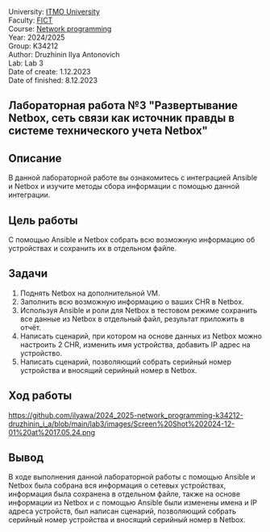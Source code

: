 University: [ITMO University](https://itmo.ru/ru/)  
Faculty: [FICT](https://fict.itmo.ru)  
Course: [Network programming](https://github.com/itmo-ict-faculty/network-programming)  
Year: 2024/2025  
Group: K34212  
Author: Druzhinin Ilya Antonovich  
Lab: Lab 3  
Date of create: 1.12.2023  
Date of finished: 8.12.2023  

## Лабораторная работа №3 "Развертывание Netbox, сеть связи как источник правды в системе технического учета Netbox"

## Описание

В данной лабораторной работе вы ознакомитесь с интеграцией Ansible и Netbox и изучите методы сбора информации с помощью данной интеграции.

## Цель работы

С помощью Ansible и Netbox собрать всю возможную информацию об устройствах и сохранить их в отдельном файле.

## Задачи

1. Поднять Netbox на дополнительной VM.
2. Заполнить всю возможную информацию о ваших CHR в Netbox.
3. Используя Ansible и роли для Netbox в тестовом режиме сохранить все данные из Netbox в отдельный файл, результат приложить в отчёт.
4. Написать сценарий, при котором на основе данных из Netbox можно настроить 2 CHR, изменить имя устройства, добавить IP адрес на устройство.
5. Написать сценарий, позволяющий собрать серийный номер устройства и вносящий серийный номер в Netbox.

## Ход работы

https://github.com/ilyawa/2024_2025-network_programming-k34212-druzhinin_i_a/blob/main/lab3/images/Screen%20Shot%202024-12-01%20at%2017.05.24.png

## Вывод
В ходе выполнения данной лабораторной работы с помощью Ansible и Netbox была собрана вся информация о сетевых устройствах, информация была сохранена в отдельном файле, также на основе информации из Netbox и с помощью Ansible были изменены имена и IP адреса устройств, был написан сценарий, позволяющий собрать серийный номер устройства и вносящий серийный номер в Netbox.
 
